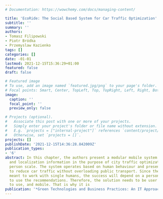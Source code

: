 ```yaml
---
# Documentation: https://wowchemy.com/docs/managing-content/

title: 'EcoRide: The Social Based System for Car Traffic Optimization'
subtitle: ''
summary: ''
authors:
- Tomasz Filipowski
- Piotr Bródka
- Przemyslaw Kazienko
tags: []
categories: []
date: -01-01
lastmod: 2021-12-15T15:36:29+01:00
featured: false
draft: false

# Featured image
# To use, add an image named `featured.jpg/png` to your page's folder.
# Focal points: Smart, Center, TopLeft, Top, TopRight, Left, Right, BottomLeft, Bottom, BottomRight.
image:
  caption: ''
  focal_point: ''
  preview_only: false

# Projects (optional).
#   Associate this post with one or more of your projects.
#   Simply enter your project's folder or file name without extension.
#   E.g. `projects = ["internal-project"]` references `content/project/deep-learning/index.md`.
#   Otherwise, set `projects = []`.
projects: []
publishDate: '2021-12-15T14:36:28.842009Z'
publication_types:
- '6'
abstract: In this chapter, the authors present a modular mobile system utilizing social
  and localization information in the purpose of city traffic optimization on a single
  person scale. The system operates based on human behaviour and presents the recommendations
  to reduce car traffic without overloading public transport. Since the system is
  meant to work with single humans, the success will depend on a person's willingness
  to use the recommendations. Therefore, the solution needs to be user friendly, simple
  to use, and mobile. That is why it is
publication: '*Green Technologies and Business Practices: An IT Approach*'
---
```

